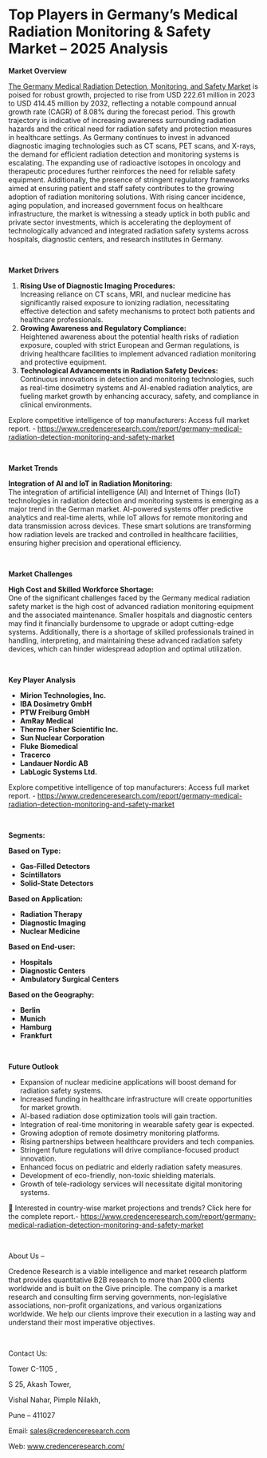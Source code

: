 # Top Players in Germany’s Medical Radiation Monitoring & Safety Market – 2025 Analysis


<p><strong>Market Overview</strong></p>
<p><a href="https://www.credenceresearch.com/report/germany-medical-radiation-detection-monitoring-and-safety-market">The Germany Medical Radiation Detection, Monitoring, and Safety Market</a> is poised for robust growth, projected to rise from USD 222.61 million in 2023 to USD 414.45 million by 2032, reflecting a notable compound annual growth rate (CAGR) of 8.08% during the forecast period. This growth trajectory is indicative of increasing awareness surrounding radiation hazards and the critical need for radiation safety and protection measures in healthcare settings. As Germany continues to invest in advanced diagnostic imaging technologies such as CT scans, PET scans, and X-rays, the demand for efficient radiation detection and monitoring systems is escalating. The expanding use of radioactive isotopes in oncology and therapeutic procedures further reinforces the need for reliable safety equipment. Additionally, the presence of stringent regulatory frameworks aimed at ensuring patient and staff safety contributes to the growing adoption of radiation monitoring solutions. With rising cancer incidence, aging population, and increased government focus on healthcare infrastructure, the market is witnessing a steady uptick in both public and private sector investments, which is accelerating the deployment of technologically advanced and integrated radiation safety systems across hospitals, diagnostic centers, and research institutes in Germany.</p>
<p><strong>&nbsp;</strong></p>
<p><strong>Market Drivers</strong></p>
<ol>
<li><strong>Rising Use of Diagnostic Imaging Procedures:</strong><br /> Increasing reliance on CT scans, MRI, and nuclear medicine has significantly raised exposure to ionizing radiation, necessitating effective detection and safety mechanisms to protect both patients and healthcare professionals.</li>
<li><strong>Growing Awareness and Regulatory Compliance:</strong><br /> Heightened awareness about the potential health risks of radiation exposure, coupled with strict European and German regulations, is driving healthcare facilities to implement advanced radiation monitoring and protective equipment.</li>
<li><strong>Technological Advancements in Radiation Safety Devices:</strong><br /> Continuous innovations in detection and monitoring technologies, such as real-time dosimetry systems and AI-enabled radiation analytics, are fueling market growth by enhancing accuracy, safety, and compliance in clinical environments.</li>
</ol>
<p>Explore competitive intelligence of top manufacturers: Access full market report. - <a href="https://www.credenceresearch.com/report/germany-medical-radiation-detection-monitoring-and-safety-market">https://www.credenceresearch.com/report/germany-medical-radiation-detection-monitoring-and-safety-market</a></p>
<p><strong>&nbsp;</strong></p>
<p><strong>Market Trends</strong></p>
<p><strong>Integration of AI and IoT in Radiation Monitoring:</strong><br data-start="2382" data-end="2385" /> The integration of artificial intelligence (AI) and Internet of Things (IoT) technologies in radiation detection and monitoring systems is emerging as a major trend in the German market. AI-powered systems offer predictive analytics and real-time alerts, while IoT allows for remote monitoring and data transmission across devices. These smart solutions are transforming how radiation levels are tracked and controlled in healthcare facilities, ensuring higher precision and operational efficiency.</p>
<p><strong>&nbsp;</strong></p>
<p><strong>Market Challenges</strong></p>
<p><strong>High Cost and Skilled Workforce Shortage:</strong><br data-start="2949" data-end="2952" /> One of the significant challenges faced by the Germany medical radiation safety market is the high cost of advanced radiation monitoring equipment and the associated maintenance. Smaller hospitals and diagnostic centers may find it financially burdensome to upgrade or adopt cutting-edge systems. Additionally, there is a shortage of skilled professionals trained in handling, interpreting, and maintaining these advanced radiation safety devices, which can hinder widespread adoption and optimal utilization.</p>
<p><strong>&nbsp;</strong></p>
<p><strong>Key Player Analysis</strong></p>
<ul>
<li><strong>Mirion Technologies, Inc.</strong></li>
<li><strong>IBA Dosimetry GmbH</strong></li>
<li><strong>PTW Freiburg GmbH</strong></li>
<li><strong>AmRay Medical</strong></li>
<li><strong>Thermo Fisher Scientific Inc.</strong></li>
<li><strong>Sun Nuclear Corporation</strong></li>
<li><strong>Fluke Biomedical</strong></li>
<li><strong>Tracerco</strong></li>
<li><strong>Landauer Nordic AB</strong></li>
<li><strong>LabLogic Systems Ltd.</strong></li>
</ul>
<p>Explore competitive intelligence of top manufacturers: Access full market report. - <a href="https://www.credenceresearch.com/report/germany-medical-radiation-detection-monitoring-and-safety-market">https://www.credenceresearch.com/report/germany-medical-radiation-detection-monitoring-and-safety-market</a></p>
<p><strong>&nbsp;</strong></p>
<p><strong>Segments:</strong></p>
<p><strong>Based on&nbsp;Type:</strong></p>
<ul>
<li><strong>Gas-Filled Detectors</strong></li>
<li><strong>Scintillators</strong></li>
<li><strong>Solid-State Detectors</strong></li>
</ul>
<p><strong>Based on&nbsp;Application:</strong></p>
<ul>
<li><strong>Radiation Therapy</strong></li>
<li><strong>Diagnostic Imaging</strong></li>
<li><strong>Nuclear Medicine</strong></li>
</ul>
<p><strong>Based on End-user:</strong></p>
<ul>
<li><strong>Hospitals</strong></li>
<li><strong>Diagnostic Centers</strong></li>
<li><strong>Ambulatory Surgical Centers</strong></li>
</ul>
<p><strong>Based on the Geography:</strong></p>
<ul>
<li><strong>Berlin</strong></li>
<li><strong>Munich</strong></li>
<li><strong>Hamburg</strong></li>
<li><strong>Frankfurt</strong></li>
</ul>
<p><strong>&nbsp;</strong></p>
<p><strong>Future Outlook </strong></p>
<ul>
<li>Expansion of nuclear medicine applications will boost demand for radiation safety systems.</li>
<li>Increased funding in healthcare infrastructure will create opportunities for market growth.</li>
<li>AI-based radiation dose optimization tools will gain traction.</li>
<li>Integration of real-time monitoring in wearable safety gear is expected.</li>
<li>Growing adoption of remote dosimetry monitoring platforms.</li>
<li>Rising partnerships between healthcare providers and tech companies.</li>
<li>Stringent future regulations will drive compliance-focused product innovation.</li>
<li>Enhanced focus on pediatric and elderly radiation safety measures.</li>
<li>Development of eco-friendly, non-toxic shielding materials.</li>
<li>Growth of tele-radiology services will necessitate digital monitoring systems.</li>
</ul>
<p>📌 Interested in country-wise market projections and trends? Click here for the complete report.- <a href="https://www.credenceresearch.com/report/germany-medical-radiation-detection-monitoring-and-safety-market">https://www.credenceresearch.com/report/germany-medical-radiation-detection-monitoring-and-safety-market</a></p>
<p>&nbsp;</p>
<p>About Us &ndash;</p>
<p>Credence Research is a viable intelligence and market research platform that provides quantitative B2B research to more than 2000 clients worldwide and is built on the Give principle. The company is a market research and consulting firm serving governments, non-legislative associations, non-profit organizations, and various organizations worldwide. We help our clients improve their execution in a lasting way and understand their most imperative objectives.</p>
<p>&nbsp;</p>
<p>Contact Us:</p>
<p>Tower C-1105 ,</p>
<p>S 25, Akash Tower,</p>
<p>Vishal Nahar, Pimple Nilakh,</p>
<p>Pune &ndash; 411027</p>
<p>Email: <a href="mailto:sales@credenceresearch.com">sales@credenceresearch.com</a></p>
<p>Web: <a href="http://www.credenceresearch.com/">www.credenceresearch.com/</a></p>
